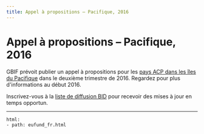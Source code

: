 ```yaml
---
title: Appel à propositions – Pacifique, 2016
---
```

# Appel à propositions – Pacifique, 2016

GBIF prévoit publier un appel à propositions pour les [pays ACP dans les îles du Pacifique](https://ec.europa.eu/europeaid/regions/african-caribbean-and-pacific-acp-region_en) dans le deuxième trimestre de 2016. Regardez pour plus d'informations au début 2016.

Inscrivez-vous à la [liste de diffusion BID](http://#) pour recevoir des mises à jour en temps opportun.


------

```styledYaml
html:
- path: eufund_fr.html
```